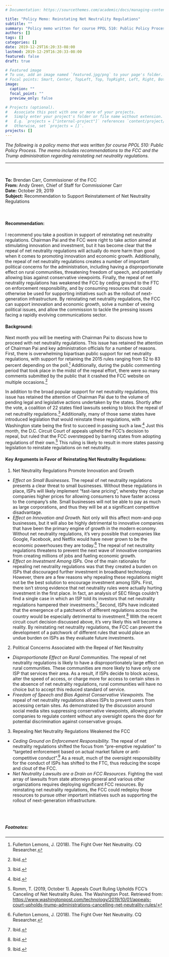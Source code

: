 ```yaml
---
# Documentation: https://sourcethemes.com/academic/docs/managing-content/

title: "Policy Memo: Reinstating Net Neutrality Regulations"
subtitle: ""
summary: "Policy memo written for course PPOL 510: Public Policy Process. The memo includes recommendations to the FCC and the Trump administration regarding reinstating net neutrality regulations."
authors: []
tags: []
categories: []
date: 2019-12-29T16:20:33-08:00
lastmod: 2019-12-29T16:20:33-08:00
featured: false
draft: true

# Featured image
# To use, add an image named `featured.jpg/png` to your page's folder.
# Focal points: Smart, Center, TopLeft, Top, TopRight, Left, Right, BottomLeft, Bottom, BottomRight.
image:
  caption: ""
  focal_point: ""
  preview_only: false

# Projects (optional).
#   Associate this post with one or more of your projects.
#   Simply enter your project's folder or file name without extension.
#   E.g. `projects = ["internal-project"]` references `content/project/deep-learning/index.md`.
#   Otherwise, set `projects = []`.
projects: []
---
```

*The following is a policy memo that was written for course PPOL 510: Public Policy Process. The memo includes recommendations to the FCC and the Trump administration regarding reinstating net neutrality regulations.*
***
<br/>
   
**To:** Brendan Carr, Commissioner of the FCC   
**From:** Andy Green, Chief of Staff for Commissioner Carr   
**Date:** October 29, 2019   
**Subject:** Recommendation to Support Reinstatement of Net Neutrality Regulations   
<br/>
<br/>
   
#### Recommendation: 

I recommend you take a position in support of reinstating net neutrality regulations. Chairman Pai and the FCC were right to take action aimed at stimulating innovation and investment, but it has become clear that the repeal of net neutrality regulations will actually do more harm than good when it comes to promoting innovation and economic growth.  Additionally, the repeal of net neutrality regulations creates a number of important political concerns for the administration, including having a disproportionate effect on rural communities,  threatening freedom of speech, and potentially allowing bias against conservative viewpoints.   Finally, the repeal of net neutrality regulations has weakened the FCC by ceding ground to the FTC on enforcement responsibility, and by consuming resources that could otherwise be used for supporting initiatives such as the rollout of next-generation infrastructure.  By reinstating net neutrality regulations, the FCC can support innovation and economic growth, solve a number of vexing political issues, and allow the commission to tackle the pressing issues facing a rapidly evolving communications sector.
   
   
#### Background:

Next month you will be meeting with Chairman Pai to discuss how to proceed with net neutrality regulations. This issue has retained the attention of Chairman Pai and key administration officials for a number of reasons. First, there is overwhelming bipartisan public support for net neutrality regulations, with support for retaining the 2015 rules ranging from 52 to 83 percent depending on the poll.[^1]  Additionally, during the public commenting period that took place in the midst of the repeal effort, there were so many comments submitted by the public that it crashed the FCC website on multiple occasions.[^2]

In addition to the broad popular support for net neutrality regulations, this issue has retained the attention of Chairman Pai due to the volume of pending legal and legislative actions undertaken by the states. Shortly after the vote, a coalition of 22 states filed lawsuits seeking to block the repeal of net neutrality regulations.[^3]  Additionally, many of those same states have introduced legislation that would reinstate these regulations, with Washington state being the first to succeed in passing such a law.[^4]  Just this month, the D.C. Circuit Court of appeals upheld the FCC’s decision to repeal, but ruled that the FCC overstepped by barring states from adopting regulations of their own.[^5]  This ruling is likely to result in more states passing legislation to reinstate regulations on net neutrality.
   
   
#### Key Arguments in Favor of Reinstating Net Neutrality Regulations:
   
1.	Net Neutrality Regulations Promote Innovation and Growth
- *Effect on Small Businesses.* The repeal of net neutrality regulations presents a clear threat to small businesses. Without these regulations in place, ISPs will likely implement “fast-lane pricing”, whereby they charge companies higher prices for allowing consumers to have faster access to the company’s site.  Small businesses will not be able to pay as much as large corporations, and thus they will be at a significant competitive disadvantage. 
- *Effect on Innovation and Growth.* Not only will this affect mom-and-pop businesses, but it will also be highly detrimental to innovative companies that have been the primary engine of growth in the modern economy. Without net neutrality regulations, it’s very possible that companies like Google, Facebook, and Netflix would have never grown to be the economic powerhouses they are today.[^6]  The repeal of net neutrality regulations threatens to prevent the next wave of innovative companies from creating millions of jobs and fueling economic growth.
- *Effect on Investment Among ISPs.* One of the main rationales for repealing net neutrality regulations was that they created a burden on ISPs that discouraged further investment in broadband technology.  However, there are a few reasons why repealing these regulations might not be the best solution to encourage investment among ISPs. First, there isn’t strong evidence that net neutrality rules were actually hurting investment in the first place. In fact, an analysis of SEC filings couldn’t find a single case in which an ISP told its investors that net neutrality regulations hampered their investments.[^7]  Second, ISPs have indicated that the emergence of a patchwork of different regulations across the country would be especially detrimental to investment.[^8]  With the recent circuit court decision discussed above, it’s very likely this will become a reality. By reinstating net neutrality regulations, the FCC can prevent the development of a patchwork of different rules that would place an undue burden on ISPs as they evaluate future investments. 

2.	Political Concerns Associated with the Repeal of Net Neutrality 
- *Disproportionate Effect on Rural Communities.* The repeal of net neutrality regulations is likely to have a disproportionately large effect on rural communities. These communities are more likely to have only one ISP that services their area. As a result, if ISPs decide to block access, alter the speed of access, or charge more for access to certain sites in the absence of net neutrality regulations, rural communities will have no choice but to accept this reduced standard of service.
- *Freedom of Speech and Bias Against Conservative Viewpoints.* The repeal of net neutrality regulations allows ISPs to prevent users from accessing certain sites.  As demonstrated by the discussion around social media sites suppressing conservative viewpoints, allowing private companies to regulate content without any oversight opens the door for potential discrimination against conservative groups.

3.	Repealing Net Neutrality Regulations Weakened the FCC
- *Ceding Ground on Enforcement Responsibility.* The repeal of net neutrality regulations shifted the focus from “pre-emptive regulation” to “targeted enforcement based on actual market failure or anti-competitive conduct”.[^9]  As a result, much of the oversight responsibility for the conduct of ISPs has shifted to the FTC, thus reducing the scope and clout of the FCC. 
- *Net Neutrality Lawsuits are a Drain on FCC Resources.* Fighting the vast array of lawsuits from state attorneys general and various other organizations requires deploying significant FCC resources. By reinstating net neutrality regulations, the FCC could redeploy those resources to pursue other important initiatives such as supporting the rollout of next-generation infrastructure.


<br/>
<br/>
   
##### Footnotes:
    
[^1]: Fullerton Lemons, J. (2018). The Fight Over Net Neutrality. CQ Researcher.
[^2]: Ibid.
[^3]: Ibid.
[^4]: Ibid.
[^5]: Romm, T. (2019, October 1). Appeals Court Ruling Upholds FCC’s Canceling of Net Neutrality Rules. The Washington Post. Retrieved from: https://www.washingtonpost.com/technology/2019/10/01/appeals-court-upholds-trump-administrations-cancelling-net-neutrality-rules/
[^6]: Fullerton Lemons, J. (2018). The Fight Over Net Neutrality. CQ Researcher.
[^7]: Ibid.
[^8]: Ibid.
[^9]: Ibid.
